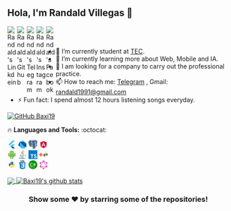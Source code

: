 ## Hola, I'm Randald Villegas 👋

<a href="https://www.linkedin.com/in/randald-villegas-brenes-114007206/">
  <img align="left" alt="Randald's Linkdein" width="22px" src="https://cdn.jsdelivr.net/npm/simple-icons@v3/icons/linkedin.svg" />
</a>
<a href="https://github.com/Baxi19">
  <img align="left" alt="Randald's Github" width="22px" src="https://cdn.jsdelivr.net/npm/simple-icons@v3/icons/github.svg" />
</a>
<a href="https://t.me/Baxi19">
  <img align="left" alt="Randald's Telegram" width="22px" src="https://cdn.jsdelivr.net/npm/simple-icons@v3/icons/telegram.svg" />
</a>
<a href="https://www.instagram.com/randald_villegas_/">
  <img align="left" alt="Randald's Instagram" width="22px" src="https://cdn.jsdelivr.net/npm/simple-icons@v3/icons/instagram.svg" />
</a>
<a href="https://www.facebook.com/randald.villegasbrenes">
  <img align="left" alt="Randald's Facebook" width="22px" src="https://cdn.jsdelivr.net/npm/simple-icons@v3/icons/facebook.svg" />
</a>

<br/>
<br/>



- 🔭 I’m currently student at [TEC](https://www.tec.ac.cr/).
- 💬 I’m currently learning more about Web, Mobile and IA.
- 🤔 I am looking for a company to carry out the professional practice.
- 📫 How to reach me: [Telegram](https://t.me/Baxi19) , Gmail: randald1991@gmail.com 
- ⚡ Fun fact: I spend almost 12 hours listening songs everyday.


[![GitHub Baxi19](https://img.shields.io/github/followers/Baxi19?label=follow&style=social)](https://github.com/Baxi19)


:fire: **Languages and Tools:**  :octocat:

<code><img height="20" src="https://raw.githubusercontent.com/github/explore/80688e429a7d4ef2fca1e82350fe8e3517d3494d/topics/flutter/flutter.png"></code>
<code><img height="20" src="https://raw.githubusercontent.com/github/explore/80688e429a7d4ef2fca1e82350fe8e3517d3494d/topics/dart/dart.png"></code>
<code><img height="20" src="https://raw.githubusercontent.com/github/explore/80688e429a7d4ef2fca1e82350fe8e3517d3494d/topics/postgresql/postgresql.png"></code>
<code><img height="20" src="https://raw.githubusercontent.com/github/explore/80688e429a7d4ef2fca1e82350fe8e3517d3494d/topics/angular/angular.png"></code>
<br/>
<code><img height="20" src="https://raw.githubusercontent.com/github/explore/80688e429a7d4ef2fca1e82350fe8e3517d3494d/topics/android/android.png"></code>
<code><img height="20" src="https://raw.githubusercontent.com/github/explore/80688e429a7d4ef2fca1e82350fe8e3517d3494d/topics/java/java.png"></code>
<code><img height="20" src="https://raw.githubusercontent.com/github/explore/80688e429a7d4ef2fca1e82350fe8e3517d3494d/topics/typescript/typescript.png"></code>
<code><img height="20" src="https://raw.githubusercontent.com/github/explore/80688e429a7d4ef2fca1e82350fe8e3517d3494d/topics/git/git.png"></code> 
<br/>
<code><img height="20" src="https://raw.githubusercontent.com/github/explore/80688e429a7d4ef2fca1e82350fe8e3517d3494d/topics/python/python.png"></code>
<code><img height="20" src="https://raw.githubusercontent.com/github/explore/80688e429a7d4ef2fca1e82350fe8e3517d3494d/topics/css/css.png"></code>
<code><img height="20" src="https://raw.githubusercontent.com/github/explore/80688e429a7d4ef2fca1e82350fe8e3517d3494d/topics/csharp/csharp.png"></code>
<code><img height="20" src="https://raw.githubusercontent.com/github/explore/80688e429a7d4ef2fca1e82350fe8e3517d3494d/topics/graphql/graphql.png"></code> 

<a href="https://github.com/Baxi19">
  <img align="center" src="https://github-readme-stats.vercel.app/api/top-langs/?username=Baxi19&theme=light&hide_langs_below=3" />
</a>
<a href="https://github.com/Baxi19">
 <img align="center" src="https://github-readme-stats.vercel.app/api?username=Baxi19&show_icons=true&theme=light&line_height=27" alt="Baxi19's github stats"/>
</a>

<div align="center">

### Show some ❤️ by starring some of the repositories!

</div>
